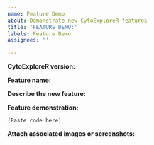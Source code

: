 ```yaml
---
name: Feature Demo
about: Demonstrate new CytoExploreR features
title: 'FEATURE DEMO:'
labels: Feature Demo
assignees: ''

---
```


**CytoExploreR version:**

**Feature name:**

**Describe the new feature:**

**Feature demonstration:**
```{r}
(Paste code here)
```

**Attach associated images or screenshots:**
